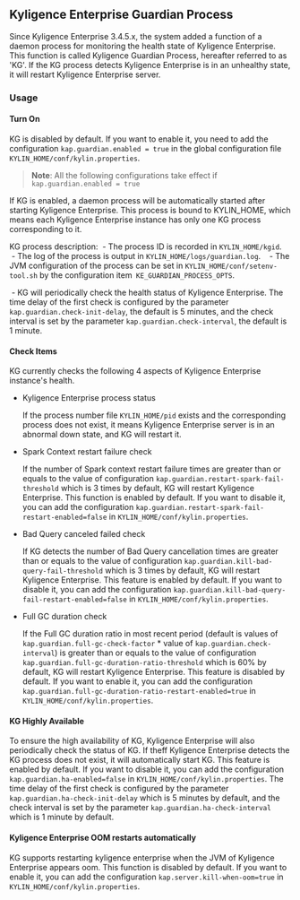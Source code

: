 ## Kyligence Enterprise Guardian Process

Since Kyligence Enterprise 3.4.5.x, the system added a function of a daemon process for monitoring the health state of Kyligence Enterprise. This function is called Kyligence Guardian Process, hereafter referred to as 'KG'. If the KG process detects Kyligence Enterprise is in an unhealthy state, it will restart Kyligence Enterprise server.

### Usage

#### Turn On
KG is disabled by default. If you want to enable it, you need to add the configuration `kap.guardian.enabled = true` in the global configuration file `KYLIN_HOME/conf/kylin.properties`.
> **Note**: All the following configurations take effect if `kap.guardian.enabled = true`

If KG is enabled, a daemon process will be automatically started after starting Kyligence Enterprise. This process is bound to KYLIN_HOME, which means each Kyligence Enterprise instance has only one KG process corresponding to it.

KG process description:
 - The process ID is recorded in `KYLIN_HOME/kgid`.
 
 - The log of the process is output in `KYLIN_HOME/logs/guardian.log`.
 
 - The JVM configuration of the process can be set in `KYLIN_HOME/conf/setenv-tool.sh` by the configuration item` KE_GUARDIAN_PROCESS_OPTS`.

 - KG will periodically check the health status of Kyligence Enterprise. The time delay of the first check is configured by the parameter `kap.guardian.check-init-delay`, the default is 5 minutes, and the check interval is set by the parameter `kap.guardian.check-interval`, the default is 1 minute.


#### Check Items
KG currently checks the following 4 aspects of Kyligence Enterprise instance's health.

- Kyligence Enterprise process status

  If the process number file `KYLIN_HOME/pid` exists and the corresponding process does not exist, it means Kyligence Enterprise server is in an abnormal down state, and KG will restart it.
  
- Spark Context restart failure check
  
  If the number of Spark context restart failure times are greater than or equals to the value of configuration `kap.guardian.restart-spark-fail-threshold` which is 3 times by default, KG will restart Kyligence Enterprise. This function is enabled by default. If you want to disable it, you can add the configuration `kap.guardian.restart-spark-fail-restart-enabled=false` in `KYLIN_HOME/conf/kylin.properties`.
  
- Bad Query canceled failed check
  
  If KG detects the number of Bad Query cancellation times are greater than or equals to the value of configuration `kap.guardian.kill-bad-query-fail-threshold` which is 3 times by default, KG will restart Kyligence Enterprise. This feature is enabled by default. If you want to disable it, you can add the configuration `kap.guardian.kill-bad-query-fail-restart-enabled=false` in `KYLIN_HOME/conf/kylin.properties`.
  
- Full GC duration check
  
  If the Full GC duration ratio in most recent period (default is values of `kap.guardian.full-gc-check-factor` * value of `kap.guardian.check-interval`) is greater than or equals to the value of configuration `kap.guardian.full-gc-duration-ratio-threshold` which is 60% by default, KG will restart Kyligence Enterprise. This feature is disabled by default. If you want to enable it, you can add the configuration `kap.guardian.full-gc-duration-ratio-restart-enabled=true` in `KYLIN_HOME/conf/kylin.properties`.
   

#### KG Highly Available
To ensure the high availability of KG, Kyligence Enterprise will also periodically check the status of KG. If theff Kyligence Enterprise detects the KG process does not exist, it will automatically start KG. This feature is enabled by default. If you want to disable it, you can add the configuration `kap.guardian.ha-enabled=false` in `KYLIN_HOME/conf/kylin.properties`. The time delay of the first check is configured by the parameter `kap.guardian.ha-check-init-delay` which is 5 minutes by default, and the check interval is set by the parameter `kap.guardian.ha-check-interval` which is 1 minute by default.


#### Kyligence Enterprise OOM restarts automatically
KG supports restarting kyligence enterprise when the JVM of Kyligence Enterprise appears oom. This function is disabled by default. If you want to enable it, you can add the configuration `kap.server.kill-when-oom=true` in `KYLIN_HOME/conf/kylin.properties`.